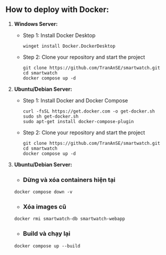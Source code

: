 ## How to deploy with Docker:

1. **Windows Server:**
   - Step 1: Install Docker Desktop
     ```
     winget install Docker.DockerDesktop
     ```
   - Step 2: Clone your repository and start the project
     ```
     git clone https://github.com/TranAnSE/smartwatch.git
     cd smartwatch
     docker compose up -d
     ```

2. **Ubuntu/Debian Server:**
   - Step 1: Install Docker and Docker Compose
     ```
     curl -fsSL https://get.docker.com -o get-docker.sh
     sudo sh get-docker.sh
     sudo apt-get install docker-compose-plugin
     ```
   - Step 2: Clone your repository and start the project
     ```
     git clone https://github.com/TranAnSE/smartwatch.git
     cd smartwatch
     docker compose up -d
     ```
3. **Ubuntu/Debian Server:**
    - ### Dừng và xóa containers hiện tại
    ```
    docker compose down -v
    ```

    - ### Xóa images cũ
    ```
    docker rmi smartwatch-db smartwatch-webapp
    ```

    - ### Build và chạy lại
    ```
    docker compose up --build
    ```